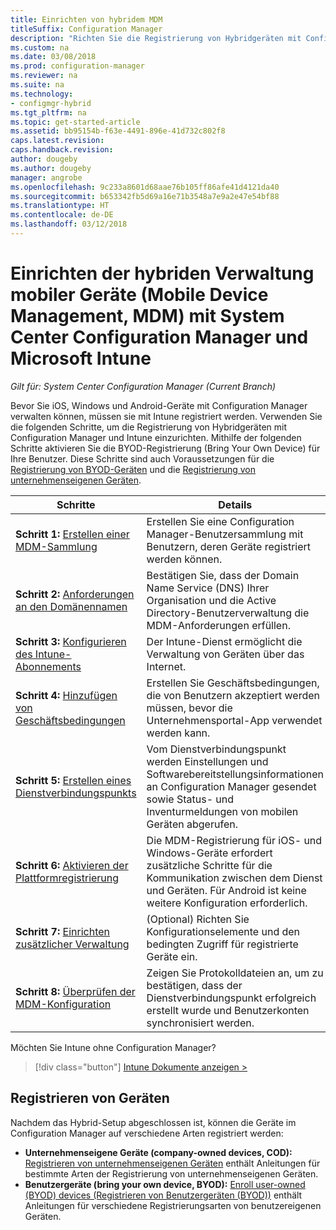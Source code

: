 ```yaml
---
title: Einrichten von hybridem MDM
titleSuffix: Configuration Manager
description: "Richten Sie die Registrierung von Hybridgeräten mit Configuration Manager und Intune ein."
ms.custom: na
ms.date: 03/08/2018
ms.prod: configuration-manager
ms.reviewer: na
ms.suite: na
ms.technology:
- configmgr-hybrid
ms.tgt_pltfrm: na
ms.topic: get-started-article
ms.assetid: bb95154b-f63e-4491-896e-41d732c802f8
caps.latest.revision: 
caps.handback.revision: 
author: dougeby
ms.author: dougeby
manager: angrobe
ms.openlocfilehash: 9c233a8601d68aae76b105ff86afe41d4121da40
ms.sourcegitcommit: b653342fb5d69a16e71b3548a7e9a2e47e54bf88
ms.translationtype: HT
ms.contentlocale: de-DE
ms.lasthandoff: 03/12/2018
---
```

# <a name="setup-hybrid-mobile-device-management-mdm-with-system-center-configuration-manager-and-microsoft-intune"></a>Einrichten der hybriden Verwaltung mobiler Geräte (Mobile Device Management, MDM) mit System Center Configuration Manager und Microsoft Intune

*Gilt für: System Center Configuration Manager (Current Branch)*


Bevor Sie iOS, Windows und Android-Geräte mit Configuration Manager verwalten können, müssen sie mit Intune registriert werden. Verwenden Sie die folgenden Schritte, um die Registrierung von Hybridgeräten mit Configuration Manager und Intune einzurichten. Mithilfe der folgenden Schritte aktivieren Sie die BYOD-Registrierung (Bring Your Own Device) für Ihre Benutzer. Diese Schritte sind auch Voraussetzungen für die [Registrierung von BYOD-Geräten](enroll-hybrid-ios-mac.md) und die [Registrierung von unternehmenseigenen Geräten](enroll-company-owned-devices.md).

 |Schritte|Details|  
 |-----------|-------------|  
 |**Schritt 1:** [Erstellen einer MDM-Sammlung](create-mdm-collection.md)|Erstellen Sie eine Configuration Manager-Benutzersammlung mit Benutzern, deren Geräte registriert werden können.|  
 |**Schritt 2:** [Anforderungen an den Domänennamen](confirm-dns.md)|Bestätigen Sie, dass der Domain Name Service (DNS) Ihrer Organisation und die Active Directory-Benutzerverwaltung die MDM-Anforderungen erfüllen.|
 |**Schritt 3:** [Konfigurieren des Intune-Abonnements](configure-intune-subscription.md)|Der Intune-Dienst ermöglicht die Verwaltung von Geräten über das Internet.|  
 |**Schritt 4:** [Hinzufügen von Geschäftsbedingungen](terms-and-conditions.md)| Erstellen Sie Geschäftsbedingungen, die von Benutzern akzeptiert werden müssen, bevor die Unternehmensportal-App verwendet werden kann.|
 |**Schritt 5:** [Erstellen eines Dienstverbindungspunkts](create-service-connection-point.md)|Vom Dienstverbindungspunkt werden Einstellungen und Softwarebereitstellungsinformationen an Configuration Manager gesendet sowie Status- und Inventurmeldungen von mobilen Geräten abgerufen. |  
 |**Schritt 6:** [Aktivieren der Plattformregistrierung](enable-platform-enrollment.md)|Die MDM-Registrierung für iOS- und Windows-Geräte erfordert zusätzliche Schritte für die Kommunikation zwischen dem Dienst und Geräten. Für Android ist keine weitere Konfiguration erforderlich.|  
 |**Schritt 7:** [Einrichten zusätzlicher Verwaltung](set-up-additional-management.md)|(Optional) Richten Sie Konfigurationselemente und den bedingten Zugriff für registrierte Geräte ein.|
 |**Schritt 8:** [Überprüfen der MDM-Konfiguration](verify-mdm-configuration.md)|Zeigen Sie Protokolldateien an, um zu bestätigen, dass der Dienstverbindungspunkt erfolgreich erstellt wurde und Benutzerkonten synchronisiert werden.|

Möchten Sie Intune ohne Configuration Manager?
> [!div class="button"]
[Intune Dokumente anzeigen >](https://docs.microsoft.com/intune/deploy-use/enroll-devices-in-microsoft-intune)


## <a name="enroll-devices"></a>Registrieren von Geräten
Nachdem das Hybrid-Setup abgeschlossen ist, können die Geräte im Configuration Manager auf verschiedene Arten registriert werden:
- **Unternehmenseigene Geräte (company-owned devices, COD):** [Registrieren von unternehmenseigenen Geräten](enroll-company-owned-devices.md) enthält Anleitungen für bestimmte Arten der Registrierung von unternehmenseigenen Geräten.
- **Benutzergeräte (bring your own device, BYOD):** [Enroll user-owned (BYOD) devices (Registrieren von Benutzergeräten (BYOD))](enroll-hybrid-ios-mac.md) enthält Anleitungen für verschiedene Registrierungsarten von benutzereigenen Geräten.
